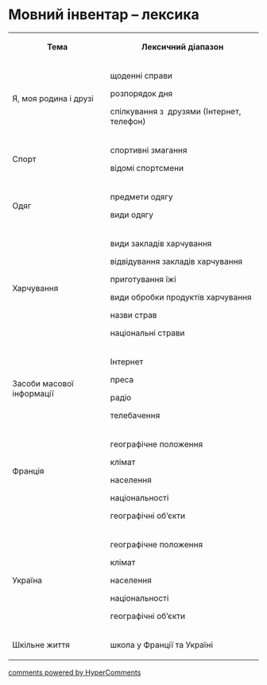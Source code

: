 <div id="hypercomments_widget" class="js-hypercomments-widget invisible"></div>

# Мовний інвентар – лексика

<table>
<tbody>
<tr>
<td style="text-align: center;" width="245">
<p><strong>Тема</strong></p>
</td>
<td style="text-align: center;" width="415">
<p><strong>Лексичний діапазон</strong></p>
</td>
</tr>
<tr>
<td width="245">
<p>Я, моя родина і друзі</p>
</td>
<td width="415">
<p>щоденні справи</p>
<p>розпорядок дня</p>
<p>спілкування з&nbsp; друзями (Інтернет, телефон)</p>
</td>
</tr>
<tr>
<td width="245">
<p>Спорт</p>
</td>
<td width="415">
<p>спортивні змагання</p>
<p>відомі спортсмени</p>
</td>
</tr>
<tr>
<td width="245">
<p>Одяг</p>
</td>
<td width="415">
<p>предмети одягу</p>
<p>види одягу</p>
</td>
</tr>
<tr>
<td width="245">
<p>Харчування</p>
</td>
<td width="415">
<p>види закладів харчування</p>
<p>відвідування закладів харчування</p>
<p>приготування їжі</p>
<p>види обробки продуктів харчування</p>
<p>назви страв</p>
<p>національні страви</p>
</td>
</tr>
<tr>
<td width="245">
<p>Засоби масової інформації</p>
</td>
<td width="415">
<p>Інтернет</p>
<p>преса</p>
<p>радіо</p>
<p>телебачення</p>
</td>
</tr>
<tr>
<td width="245">
<p>Франція</p>
<p>&nbsp;</p>
</td>
<td width="415">
<p>географічне положення</p>
<p>клімат</p>
<p>населення</p>
<p>національності</p>
<p>географічні об&rsquo;єкти</p>
</td>
</tr>
<tr>
<td width="245">
<p>Україна</p>
</td>
<td width="415">
<p>географічне положення</p>
<p>клімат</p>
<p>населення</p>
<p>національності</p>
<p>географічні об&rsquo;єкти</p>
</td>
</tr>
<tr>
<td width="245">
<p>Шкільне життя</p>
</td>
<td width="415">
<p>школа у Франції та Україні</p>
</td>
</tr>
</tbody>
</table>

<div class="js-hypercomments-container">
    <a href="http://hypercomments.com" class="hc-link" title="comments widget">comments powered by HyperComments</a>
</div>